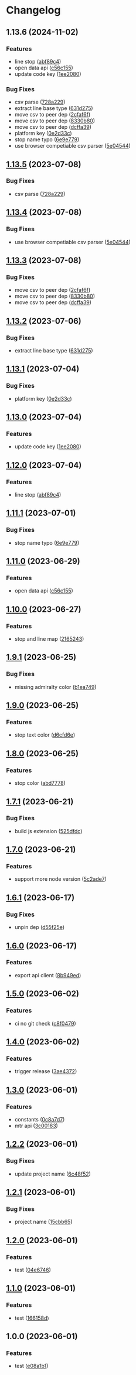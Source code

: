 # Changelog

## 1.13.6 (2024-11-02)


### Features

* line stop ([abf89c4](https://github.com/MTR-Today/mtr-kit/commit/abf89c4cedcefb338a026342fddc484d82fc990d))
* open data api ([c56c155](https://github.com/MTR-Today/mtr-kit/commit/c56c155646fa4035af045fe40602396ad5c0a696))
* update code key ([1ee2080](https://github.com/MTR-Today/mtr-kit/commit/1ee2080d3b5c46e0d5e2fba3f651fdf8f5dd97d5))


### Bug Fixes

* csv parse ([728a229](https://github.com/MTR-Today/mtr-kit/commit/728a2296b0935ec57db9623dd4c0bc784c7e7358))
* extract line base type ([631d275](https://github.com/MTR-Today/mtr-kit/commit/631d2756dd081c335e58fc2492dcda34591eb9f9))
* move csv to peer dep ([2cfaf6f](https://github.com/MTR-Today/mtr-kit/commit/2cfaf6ffdb579b11dd2f6b2b005257779a1aac4e))
* move csv to peer dep ([8330b80](https://github.com/MTR-Today/mtr-kit/commit/8330b80611a61d4d6c8da1491cf2e68b8068d3a1))
* move csv to peer dep ([dcffa39](https://github.com/MTR-Today/mtr-kit/commit/dcffa397ab663c27e033df680801d755ca028868))
* platform key ([0e2d33c](https://github.com/MTR-Today/mtr-kit/commit/0e2d33c025af22950cc638ee8a85a7cb1c2a9243))
* stop name typo ([6e9e779](https://github.com/MTR-Today/mtr-kit/commit/6e9e779e553942548d0e41e9d951bdaaa382997a))
* use browser competiable csv parser ([5e04544](https://github.com/MTR-Today/mtr-kit/commit/5e045448a3368d17e8b566ff0ae28995e0dde237))

## [1.13.5](https://github.com/MTR-Today/mtr-kit/compare/v1.13.4...v1.13.5) (2023-07-08)


### Bug Fixes

* csv parse ([728a229](https://github.com/MTR-Today/mtr-kit/commit/728a2296b0935ec57db9623dd4c0bc784c7e7358))

## [1.13.4](https://github.com/MTR-Today/mtr-kit/compare/v1.13.3...v1.13.4) (2023-07-08)


### Bug Fixes

* use browser competiable csv parser ([5e04544](https://github.com/MTR-Today/mtr-kit/commit/5e045448a3368d17e8b566ff0ae28995e0dde237))

## [1.13.3](https://github.com/MTR-Today/mtr-kit/compare/v1.13.2...v1.13.3) (2023-07-08)


### Bug Fixes

* move csv to peer dep ([2cfaf6f](https://github.com/MTR-Today/mtr-kit/commit/2cfaf6ffdb579b11dd2f6b2b005257779a1aac4e))
* move csv to peer dep ([8330b80](https://github.com/MTR-Today/mtr-kit/commit/8330b80611a61d4d6c8da1491cf2e68b8068d3a1))
* move csv to peer dep ([dcffa39](https://github.com/MTR-Today/mtr-kit/commit/dcffa397ab663c27e033df680801d755ca028868))

## [1.13.2](https://github.com/MTR-Today/mtr-kit/compare/v1.13.1...v1.13.2) (2023-07-06)


### Bug Fixes

* extract line base type ([631d275](https://github.com/MTR-Today/mtr-kit/commit/631d2756dd081c335e58fc2492dcda34591eb9f9))

## [1.13.1](https://github.com/MTR-Today/mtr-kit/compare/v1.13.0...v1.13.1) (2023-07-04)


### Bug Fixes

* platform key ([0e2d33c](https://github.com/MTR-Today/mtr-kit/commit/0e2d33c025af22950cc638ee8a85a7cb1c2a9243))

## [1.13.0](https://github.com/MTR-Today/mtr-kit/compare/v1.12.0...v1.13.0) (2023-07-04)


### Features

* update code key ([1ee2080](https://github.com/MTR-Today/mtr-kit/commit/1ee2080d3b5c46e0d5e2fba3f651fdf8f5dd97d5))

## [1.12.0](https://github.com/MTR-Today/mtr-kit/compare/v1.11.1...v1.12.0) (2023-07-04)


### Features

* line stop ([abf89c4](https://github.com/MTR-Today/mtr-kit/commit/abf89c4cedcefb338a026342fddc484d82fc990d))

## [1.11.1](https://github.com/MTR-Today/mtr-kit/compare/v1.11.0...v1.11.1) (2023-07-01)


### Bug Fixes

* stop name typo ([6e9e779](https://github.com/MTR-Today/mtr-kit/commit/6e9e779e553942548d0e41e9d951bdaaa382997a))

## [1.11.0](https://github.com/MTR-Today/mtr-kit/compare/v1.10.0...v1.11.0) (2023-06-29)


### Features

* open data api ([c56c155](https://github.com/MTR-Today/mtr-kit/commit/c56c155646fa4035af045fe40602396ad5c0a696))

## [1.10.0](https://github.com/MTR-Today/mtr-kit/compare/v1.9.1...v1.10.0) (2023-06-27)


### Features

* stop and line map ([2165243](https://github.com/MTR-Today/mtr-kit/commit/216524305c49cfd20074221892a23343ad5ad94e))

## [1.9.1](https://github.com/MTR-Today/mtr-kit/compare/v1.9.0...v1.9.1) (2023-06-25)


### Bug Fixes

* missing admiralty color ([b1ea749](https://github.com/MTR-Today/mtr-kit/commit/b1ea7492f4a915ff9f0c7c6618bc77ea56588984))

## [1.9.0](https://github.com/MTR-Today/mtr-kit/compare/v1.8.0...v1.9.0) (2023-06-25)


### Features

* stop text color ([d6cfd6e](https://github.com/MTR-Today/mtr-kit/commit/d6cfd6ef803c46984e00cee1a465fc0ba4413f72))

## [1.8.0](https://github.com/MTR-Today/mtr-kit/compare/v1.7.1...v1.8.0) (2023-06-25)


### Features

* stop color ([abd7778](https://github.com/MTR-Today/mtr-kit/commit/abd777851d704f0379e1bd7a2cdf70e0dc6c0bd5))

## [1.7.1](https://github.com/mtr-today/mtr-kit/compare/v1.7.0...v1.7.1) (2023-06-21)


### Bug Fixes

* build js extension ([525dfdc](https://github.com/mtr-today/mtr-kit/commit/525dfdc282ae0413970c1badee6811756d8b06fd))

## [1.7.0](https://github.com/mtr-today/mtr-kit/compare/v1.6.1...v1.7.0) (2023-06-21)


### Features

* support more node version ([5c2ade7](https://github.com/mtr-today/mtr-kit/commit/5c2ade77aa6ce9a3ea3b9f24072ef3f32807c4fd))

## [1.6.1](https://github.com/mtr-today/mtr-kit/compare/v1.6.0...v1.6.1) (2023-06-17)


### Bug Fixes

* unpin dep ([d55f25e](https://github.com/mtr-today/mtr-kit/commit/d55f25e33753c534a88ce276ca66a0fa71fc4d50))

## [1.6.0](https://github.com/mtr-today/mtr-kit/compare/v1.5.0...v1.6.0) (2023-06-17)


### Features

* export api client ([8b949ed](https://github.com/mtr-today/mtr-kit/commit/8b949ed7d659dde309681b9f87811be0e0f87d97))

## [1.5.0](https://github.com/mtr-today/mtr-kit/compare/v1.4.0...v1.5.0) (2023-06-02)


### Features

* ci no git check ([c8f0479](https://github.com/mtr-today/mtr-kit/commit/c8f0479dadce4776a7c57813aa480e579577f27a))

## [1.4.0](https://github.com/mtr-today/mtr-kit/compare/v1.3.0...v1.4.0) (2023-06-02)


### Features

* trigger release ([3ae4372](https://github.com/mtr-today/mtr-kit/commit/3ae4372eeb7118069939cff9c8564eae8aff653c))

## [1.3.0](https://github.com/mtr-today/mtr-kit/compare/v1.2.2...v1.3.0) (2023-06-01)


### Features

* constants ([0c8a7d7](https://github.com/mtr-today/mtr-kit/commit/0c8a7d71a7b943226f467774c880b3c3829f6698))
* mtr api ([3c00183](https://github.com/mtr-today/mtr-kit/commit/3c00183289eaeddbeb5c9e6bca22647229f6f0ec))

## [1.2.2](https://github.com/mtr-today/mtr-kit/compare/v1.2.1...v1.2.2) (2023-06-01)


### Bug Fixes

* update project name ([6c48f52](https://github.com/mtr-today/mtr-kit/commit/6c48f52a8f5091b4d0a42a139d3df4553ae40df9))

## [1.2.1](https://github.com/mtr-today/mtr-sdk/compare/v1.2.0...v1.2.1) (2023-06-01)


### Bug Fixes

* project name ([15cbb65](https://github.com/mtr-today/mtr-sdk/commit/15cbb6546294cd123e0effb86dff0c78a5df7858))

## [1.2.0](https://github.com/mtr-today/mtr-sdk/compare/v1.1.0...v1.2.0) (2023-06-01)


### Features

* test ([04e6746](https://github.com/mtr-today/mtr-sdk/commit/04e6746f5f6ec24e4d7c9b7033981f96e44e6637))

## [1.1.0](https://github.com/mtr-today/mtr-sdk/compare/v1.0.0...v1.1.0) (2023-06-01)


### Features

* test ([166158d](https://github.com/mtr-today/mtr-sdk/commit/166158d98f1f9e9e09912acbb2f1d7c55999038a))

## 1.0.0 (2023-06-01)


### Features

* test ([e08a1b1](https://github.com/mtr-today/mtr-sdk/commit/e08a1b1bc6eb73d3962e8ab3ce7cd99e19cd5e7a))
